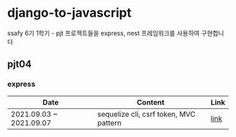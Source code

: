 # django-to-javascript
ssafy 6기 1학기 - pjt 프로젝트들을 express, nest 프레임워크를 사용하여 구현합니다

## pjt04

### express

| Date                    | Content                                | Link                                                         |
| ----------------------- | -------------------------------------- | ------------------------------------------------------------ |
| 2021.09.03 ~ 2021.09.07 | sequelize cli, csrf token, MVC pattern | [link](https://github.com/jinsuSang/django-to-javascript/tree/main/pjt04/express-version) |

